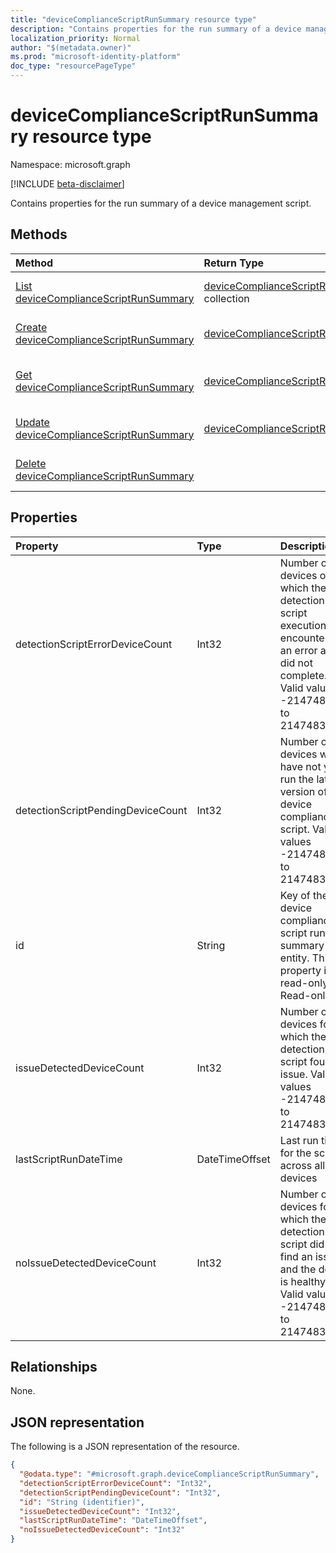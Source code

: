 ```yaml
---
title: "deviceComplianceScriptRunSummary resource type"
description: "Contains properties for the run summary of a device management script."
localization_priority: Normal
author: "$(metadata.owner)"
ms.prod: "microsoft-identity-platform"
doc_type: "resourcePageType"
---
```


# deviceComplianceScriptRunSummary resource type

Namespace: microsoft.graph

[!INCLUDE [beta-disclaimer](../../includes/beta-disclaimer.md)]

Contains properties for the run summary of a device management script.

## Methods

| Method                                                                                              | Return Type                                                                               | Description                                                                     |
| :-------------------------------------------------------------------------------------------------- | :---------------------------------------------------------------------------------------- | :------------------------------------------------------------------------------ |
| [List deviceComplianceScriptRunSummary](../api/intune-devicecompliancescriptrunsummary-list.md)     | [deviceComplianceScriptRunSummary](intune-deviceComplianceScriptRunSummary.md) collection | List properties and relationships of a deviceComplianceScriptRunSummary object. |
| [Create deviceComplianceScriptRunSummary](../api/intune-devicecompliancescriptrunsummary-create.md) | [deviceComplianceScriptRunSummary](intune-deviceComplianceScriptRunSummary.md)            | Create a new deviceComplianceScriptRunSummary object.                           |
| [Get deviceComplianceScriptRunSummary](../api/intune-devicecompliancescriptrunsummary-get.md)       | [deviceComplianceScriptRunSummary](intune-deviceComplianceScriptRunSummary.md)            | Read properties and relationships of a deviceComplianceScriptRunSummary object. |
| [Update deviceComplianceScriptRunSummary](../api/intune-devicecompliancescriptrunsummary-update.md) | [deviceComplianceScriptRunSummary](intune-deviceComplianceScriptRunSummary.md)            | Update the properties of a deviceComplianceScriptRunSummary object.             |
| [Delete deviceComplianceScriptRunSummary](../api/intune-devicecompliancescriptrunsummary-delete.md) |                                                                                           | Delete a deviceComplianceScriptRunSummary object.                               |

## Properties

| Property                          | Type           | Description                                                                                                                                 |
| :-------------------------------- | :------------- | :------------------------------------------------------------------------------------------------------------------------------------------ |
| detectionScriptErrorDeviceCount   | Int32          | Number of devices on which the detection script execution encountered an error and did not complete. Valid values -2147483648 to 2147483647 |
| detectionScriptPendingDeviceCount | Int32          | Number of devices which have not yet run the latest version of the device compliance script. Valid values -2147483648 to 2147483647         |
| id                                | String         | Key of the device compliance script run summary entity. This property is read-only. Read-only.                                              |
| issueDetectedDeviceCount          | Int32          | Number of devices for which the detection script found an issue. Valid values -2147483648 to 2147483647                                     |
| lastScriptRunDateTime             | DateTimeOffset | Last run time for the script across all devices                                                                                             |
| noIssueDetectedDeviceCount        | Int32          | Number of devices for which the detection script did not find an issue and the device is healthy. Valid values -2147483648 to 2147483647    |

## Relationships

None.

## JSON representation

The following is a JSON representation of the resource.

<!-- {
  "blockType": "resource",
  "keyProperty": "id",
  "@odata.type": "microsoft.graph.deviceComplianceScriptRunSummary",
  "baseType": "microsoft.graph.entity",
  "openType": False
}
-->

```json
{
  "@odata.type": "#microsoft.graph.deviceComplianceScriptRunSummary",
  "detectionScriptErrorDeviceCount": "Int32",
  "detectionScriptPendingDeviceCount": "Int32",
  "id": "String (identifier)",
  "issueDetectedDeviceCount": "Int32",
  "lastScriptRunDateTime": "DateTimeOffset",
  "noIssueDetectedDeviceCount": "Int32"
}
```
